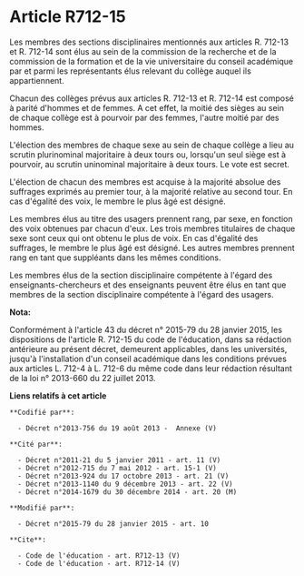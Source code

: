# Article R712-15

Les membres des sections disciplinaires mentionnés aux articles R. 712-13 et R. 712-14 sont élus au sein de la commission de
la recherche et de la commission de la formation et de la vie universitaire du conseil académique par et parmi les
représentants élus relevant du collège auquel ils appartiennent. 

Chacun des collèges prévus aux articles R. 712-13 et R. 712-14 est composé à parité d'hommes et de femmes. A cet effet, la
moitié des sièges au sein de chaque collège est à pourvoir par des femmes, l'autre moitié par des hommes. 

L'élection des membres de chaque sexe au sein de chaque collège a lieu au scrutin plurinominal majoritaire à deux tours ou,
lorsqu'un seul siège est à pourvoir, au scrutin uninominal majoritaire à deux tours. Le vote est secret. 

L'élection de chacun des membres est acquise à la majorité absolue des suffrages exprimés au premier tour, à la majorité
relative au second tour. En cas d'égalité des voix, le membre le plus âgé est désigné. 

Les membres élus au titre des usagers prennent rang, par sexe, en fonction des voix obtenues par chacun d'eux. Les trois
membres titulaires de chaque sexe sont ceux qui ont obtenu le plus de voix. En cas d'égalité des suffrages, le membre le plus
âgé est désigné. Les autres membres prennent rang en tant que suppléants dans les mêmes conditions. 

Les membres élus de la section disciplinaire compétente à l'égard des enseignants-chercheurs et des enseignants peuvent être
élus en tant que membres de la section disciplinaire compétente à l'égard des usagers.

**Nota:**

Conformément à l'article 43 du décret n° 2015-79 du 28 janvier 2015, les dispositions de l'article R. 712-15 du code de
l'éducation, dans sa rédaction antérieure au présent décret, demeurent applicables, dans les universités, jusqu'à
l'installation d'un conseil académique dans les conditions prévues aux articles L. 712-4 à L. 712-6 du même code dans leur
rédaction résultant de la loi n° 2013-660 du 22 juillet 2013.

**Liens relatifs à cet article**

	**Codifié par**:

	  - Décret n°2013-756 du 19 août 2013 -  Annexe (V)

	**Cité par**:

	  - Décret n°2011-21 du 5 janvier 2011 - art. 11 (V)
	  - Décret n°2012-715 du 7 mai 2012 - art. 15-1 (V)
	  - Décret n°2013-924 du 17 octobre 2013 - art. 21 (V)
	  - Décret n°2013-1140 du 9 décembre 2013 - art. 22 (V)
	  - Décret n°2014-1679 du 30 décembre 2014 - art. 20 (M)

	**Modifié par**:

	  - Décret n°2015-79 du 28 janvier 2015 - art. 10

	**Cite**:

	  - Code de l'éducation - art. R712-13 (V)
	  - Code de l'éducation - art. R712-14 (V)
